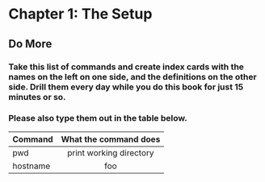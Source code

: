 
# Chapter 1: The Setup

## Do More

### Take this list of commands and create index cards with the names on the left on one side, and the definitions on the other side. Drill them every day while you do this book for just 15 minutes or so. 

### Please also type them out in the table below.

| Command  | What the command does                  |
| -------- |:--------------------------------------:|
| pwd      | print working directory                |
| hostname | foo                                    |
